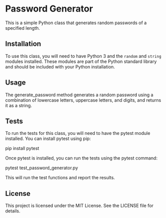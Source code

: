 # Password Generator

This is a simple Python class that generates random passwords of a specified length.

## Installation

To use this class, you will need to have Python 3 and the `random` and `string` modules installed. These modules are part of the Python standard library and should be included with your Python installation.


## Usage
The generate_password method generates a random password using a combination of lowercase letters, uppercase letters, and digits, and returns it as a string.



## Tests
To run the tests for this class, you will need to have the pytest module installed. You can install pytest using pip:

 pip install pytest

Once pytest is installed, you can run the tests using the pytest command:

 pytest test_password_generator.py

This will run the test functions and report the results.

## License
This project is licensed under the MIT License. See the LICENSE file for details.

